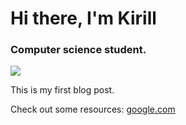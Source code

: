 # Hi there, I'm Kirill

### Computer science student.

![](/site/assets/img/img.jpg)

This is my first blog post.

Check out some resources: [google.com](https://google.com)
